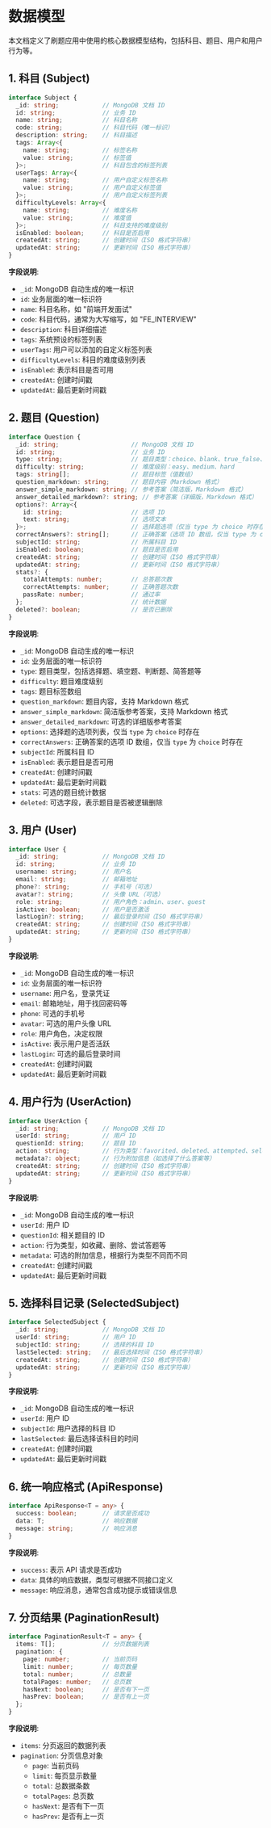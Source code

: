 # 数据模型

本文档定义了刷题应用中使用的核心数据模型结构，包括科目、题目、用户和用户行为等。

## 1. 科目 (Subject)

```typescript
interface Subject {
  _id: string;            // MongoDB 文档 ID
  id: string;             // 业务 ID
  name: string;           // 科目名称
  code: string;           // 科目代码（唯一标识）
  description: string;    // 科目描述
  tags: Array<{
    name: string;         // 标签名称
    value: string;        // 标签值
  }>;                     // 科目包含的标签列表
  userTags: Array<{
    name: string;         // 用户自定义标签名称
    value: string;        // 用户自定义标签值
  }>;                     // 用户自定义标签列表
  difficultyLevels: Array<{
    name: string;         // 难度名称
    value: string;        // 难度值
  }>;                     // 科目支持的难度级别
  isEnabled: boolean;     // 科目是否启用
  createdAt: string;      // 创建时间（ISO 格式字符串）
  updatedAt: string;      // 更新时间（ISO 格式字符串）
}
```

**字段说明**:
- `_id`: MongoDB 自动生成的唯一标识
- `id`: 业务层面的唯一标识符
- `name`: 科目名称，如 "前端开发面试"
- `code`: 科目代码，通常为大写缩写，如 "FE_INTERVIEW"
- `description`: 科目详细描述
- `tags`: 系统预设的标签列表
- `userTags`: 用户可以添加的自定义标签列表
- `difficultyLevels`: 科目的难度级别列表
- `isEnabled`: 表示科目是否可用
- `createdAt`: 创建时间戳
- `updatedAt`: 最后更新时间戳

## 2. 题目 (Question)

```typescript
interface Question {
  _id: string;                    // MongoDB 文档 ID
  id: string;                     // 业务 ID
  type: string;                   // 题目类型：choice、blank、true_false、essay
  difficulty: string;             // 难度级别：easy、medium、hard
  tags: string[];                 // 题目标签（值数组）
  question_markdown: string;      // 题目内容（Markdown 格式）
  answer_simple_markdown: string; // 参考答案（简洁版，Markdown 格式）
  answer_detailed_markdown?: string; // 参考答案（详细版，Markdown 格式）
  options?: Array<{
    id: string;                   // 选项 ID
    text: string;                 // 选项文本
  }>;                             // 选择题选项（仅当 type 为 choice 时存在）
  correctAnswers?: string[];      // 正确答案（选项 ID 数组，仅当 type 为 choice 时存在）
  subjectId: string;              // 所属科目 ID
  isEnabled: boolean;             // 题目是否启用
  createdAt: string;              // 创建时间（ISO 格式字符串）
  updatedAt: string;              // 更新时间（ISO 格式字符串）
  stats?: {
    totalAttempts: number;        // 总答题次数
    correctAttempts: number;      // 正确答题次数
    passRate: number;             // 通过率
  };                              // 统计数据
  deleted?: boolean;              // 是否已删除
}
```

**字段说明**:
- `_id`: MongoDB 自动生成的唯一标识
- `id`: 业务层面的唯一标识符
- `type`: 题目类型，包括选择题、填空题、判断题、简答题等
- `difficulty`: 题目难度级别
- `tags`: 题目标签数组
- `question_markdown`: 题目内容，支持 Markdown 格式
- `answer_simple_markdown`: 简洁版参考答案，支持 Markdown 格式
- `answer_detailed_markdown`: 可选的详细版参考答案
- `options`: 选择题的选项列表，仅当 `type` 为 `choice` 时存在
- `correctAnswers`: 正确答案的选项 ID 数组，仅当 `type` 为 `choice` 时存在
- `subjectId`: 所属科目 ID
- `isEnabled`: 表示题目是否可用
- `createdAt`: 创建时间戳
- `updatedAt`: 最后更新时间戳
- `stats`: 可选的题目统计数据
- `deleted`: 可选字段，表示题目是否被逻辑删除

## 3. 用户 (User)

```typescript
interface User {
  _id: string;            // MongoDB 文档 ID
  id: string;             // 业务 ID
  username: string;       // 用户名
  email: string;          // 邮箱地址
  phone?: string;         // 手机号（可选）
  avatar?: string;        // 头像 URL（可选）
  role: string;           // 用户角色：admin、user、guest
  isActive: boolean;      // 用户是否激活
  lastLogin?: string;     // 最后登录时间（ISO 格式字符串）
  createdAt: string;      // 创建时间（ISO 格式字符串）
  updatedAt: string;      // 更新时间（ISO 格式字符串）
}
```

**字段说明**:
- `_id`: MongoDB 自动生成的唯一标识
- `id`: 业务层面的唯一标识符
- `username`: 用户名，登录凭证
- `email`: 邮箱地址，用于找回密码等
- `phone`: 可选的手机号
- `avatar`: 可选的用户头像 URL
- `role`: 用户角色，决定权限
- `isActive`: 表示用户是否活跃
- `lastLogin`: 可选的最后登录时间
- `createdAt`: 创建时间戳
- `updatedAt`: 最后更新时间戳

## 4. 用户行为 (UserAction)

```typescript
interface UserAction {
  _id: string;            // MongoDB 文档 ID
  userId: string;         // 用户 ID
  questionId: string;     // 题目 ID
  action: string;         // 行为类型：favorited、deleted、attempted、selected_subject
  metadata?: object;      // 行为附加信息（如选择了什么答案等）
  createdAt: string;      // 创建时间（ISO 格式字符串）
  updatedAt: string;      // 更新时间（ISO 格式字符串）
}
```

**字段说明**:
- `_id`: MongoDB 自动生成的唯一标识
- `userId`: 用户 ID
- `questionId`: 相关题目的 ID
- `action`: 行为类型，如收藏、删除、尝试答题等
- `metadata`: 可选的附加信息，根据行为类型不同而不同
- `createdAt`: 创建时间戳
- `updatedAt`: 最后更新时间戳

## 5. 选择科目记录 (SelectedSubject)

```typescript
interface SelectedSubject {
  _id: string;            // MongoDB 文档 ID
  userId: string;         // 用户 ID
  subjectId: string;      // 选择的科目 ID
  lastSelected: string;   // 最后选择时间（ISO 格式字符串）
  createdAt: string;      // 创建时间（ISO 格式字符串）
  updatedAt: string;      // 更新时间（ISO 格式字符串）
}
```

**字段说明**:
- `_id`: MongoDB 自动生成的唯一标识
- `userId`: 用户 ID
- `subjectId`: 用户选择的科目 ID
- `lastSelected`: 最后选择该科目的时间
- `createdAt`: 创建时间戳
- `updatedAt`: 最后更新时间戳

## 6. 统一响应格式 (ApiResponse)

```typescript
interface ApiResponse<T = any> {
  success: boolean;       // 请求是否成功
  data: T;                // 响应数据
  message: string;        // 响应消息
}
```

**字段说明**:
- `success`: 表示 API 请求是否成功
- `data`: 具体的响应数据，类型可根据不同接口定义
- `message`: 响应消息，通常包含成功提示或错误信息

## 7. 分页结果 (PaginationResult)

```typescript
interface PaginationResult<T = any> {
  items: T[];             // 分页数据列表
  pagination: {
    page: number;         // 当前页码
    limit: number;        // 每页数量
    total: number;        // 总数量
    totalPages: number;   // 总页数
    hasNext: boolean;     // 是否有下一页
    hasPrev: boolean;     // 是否有上一页
  };
}
```

**字段说明**:
- `items`: 分页返回的数据列表
- `pagination`: 分页信息对象
  - `page`: 当前页码
  - `limit`: 每页显示数量
  - `total`: 总数据条数
  - `totalPages`: 总页数
  - `hasNext`: 是否有下一页
  - `hasPrev`: 是否有上一页